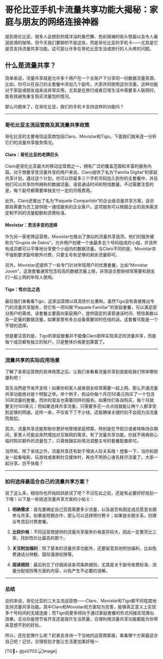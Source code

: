 # 哥伦比亚手机卡流量共享功能大揭秘：家庭与朋友的网络连接神器

提到哥伦比亚，很多人会想到热情洋溢的桑巴舞、色彩斑斓的街头壁画以及令人垂涎欲滴的咖啡。但今天我们要聊的不是这些，而是哥伦比亚的手机卡——尤其是它是否支持流量共享功能。这可是让许多在哥伦比亚生活或旅行的人头疼的问题。

## 什么是流量共享？

简单来说，流量共享就是允许多个用户在一个主账户下分享同一份数据流量资源。比如，你可以在自己的主套餐中添加几个副号，大家共同使用这份流量。这种功能对于家庭或朋友组来说非常实用，尤其是在旅行或者日常生活中需要多人联网时，能有效避免重复购买流量包的情况。

那么问题来了，在哥伦比亚，我们的手机卡支持这样的功能吗？

---

### 哥伦比亚主流运营商及其流量共享政策

哥伦比亚的主要电信运营商包括Claro、Movistar和Tigo。下面我们就来逐一分析它们的流量共享服务情况。

#### Claro：哥伦比亚的老牌巨头

Claro是哥伦比亚最大的移动运营商之一，拥有广泛的覆盖范围和丰富的服务内容。对于想要享受流量共享的用户来说，Claro提供了名为“Familia Digital”的家庭共享计划。通过这个计划，你可以将最多三个手机号码加入到你的主套餐中，并且他们可以共享你所拥有的数据流量、语音通话时间和短信数量。不过需要注意的是，每个副号都需要单独支付一定的月租费用。

此外，Claro还推出了名为“Paquete Compartido”的企业级流量共享方案，适合那些需要为员工提供统一通信服务的企业客户。这项服务可以根据企业的具体需求定制不同的流量配额和资费标准。

#### Movistar：灵活多变的选择

作为另一家老牌运营商，Movistar也推出了类似的流量共享选项。他们的服务被称为“Grupos de Datos”，允许用户创建一个由最多五个号码组成的小组，并且所有成员都可以平等地分享整个小组内的数据流量。与Claro不同的是，Movistar并不强制要求副号额外付费，只要主号有足够的剩余流量即可。

另外，Movistar还提供了一些专门针对年轻用户的优惠套餐，比如“Movistar Joven”，这类套餐通常包含较高的数据流量上限，非常适合那些经常需要和朋友们一起上网的年轻人使用。

#### Tigo：性价比之选

最后我们来看看Tigo，这家运营商以其高性价比著称。虽然Tigo没有直接推出专门的流量共享服务，但它有一项叫做“Paquete Familiar”的家庭套餐，可以满足部分用户的需求。该套餐主要面向家庭用户，提供固定的语音通话时间、短信条数以及一定量的数据流量。如果家里有多台设备需要同时在线的话，这套餐可能是一个不错的选择。

但是要注意的是，Tigo的家庭套餐并不能像Claro那样实现真正的流量共享，而是每个成员都有独立的账户，只是整体价格更划算罢了。

---

### 流量共享的实际应用场景

了解了各家运营商的具体政策之后，让我们来看看流量共享到底能给我们带来哪些便利吧！

首先当然是节省开支啦！如果你和家人或者朋友经常需要一起上网，那么开通流量共享功能绝对是个明智之举。举个例子，假设你每个月花50美元购买了一个包含3GB流量的套餐，而你的室友也需要同样的服务。如果你们各自购买，每个月就要支付100美元；但如果选择共享流量，只需要多花一点点钱就能让两个人都享受到足够的网速。这样一来，不仅省下了不少钱，还能确保关键时刻不会因为没流量而尴尬。

其次，流量共享还能帮助你更好地管理家庭预算。特别是在节假日或者特殊场合期间，家里人可能会突然增加对互联网的需求。有了流量共享功能，你就不用再担心临时购买额外的流量包了，只需根据实际情况调整主号的套餐配置即可。

当然啦，除了省钱之外，流量共享还有助于增进人际关系哦！想象一下，当你和朋友一起看电影、玩游戏或者刷社交媒体时，再也不用担心谁先耗尽流量了。大家一起分享，岂不快哉？

---

### 如何选择最适合自己的流量共享方案？

说了这么多，相信你也开始跃跃欲试了吧？不过在此之前，还是有必要好好规划一下哦！以下是一些挑选流量共享方案的小贴士：

1. **明确需求**：首先要确定自己究竟需要多少流量，以及是否有固定成员愿意长期参与共享。如果是短期合作，那么可以选择预付费卡；如果是长期关系，则建议考虑后付费套餐。
   
2. **比较价格**：不同运营商提供的流量共享服务价格差异较大，因此一定要货比三家，找到性价比最高的那个。
   
3. **关注附加福利**：除了基本的流量共享功能外，还要留意其他附加福利，比如免费通话分钟数、国际漫游权限等。
   
4. **阅读细则**：最后别忘了仔细阅读各项条款细则，尤其是关于副号收费标准、流量分配规则等方面的内容，以免产生不必要的误解。

---

### 总结

总的来说，哥伦比亚的三大主流运营商——Claro、Movistar和Tigo都不同程度地支持流量共享功能。其中Claro和Movistar的方案较为完善，能够真正意义上实现多个号码间的无缝连接；而Tigo则更多倾向于通过家庭套餐的形式间接实现类似效果。无论你是想节省开支还是提升生活质量，合理利用流量共享功能都能为你带来意想不到的好处。

所以，还在犹豫什么呢？赶紧去咨询一下当地的运营商客服，看看哪个方案最适合自己吧！记住，合理规划才能让生活更加美好哦～

[TG💪+ @jx0703 ![Image](https://github.com/user-attachments/assets/dbca1d08-cadb-493c-b0ec-ad6f7a83f270)]